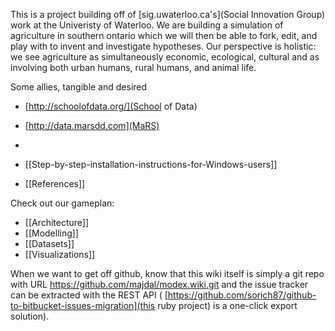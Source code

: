 This is a project building off of [sig.uwaterloo.ca's](Social Innovation Group) work at the Univeristy of Waterloo. We are building a simulation of agriculture in southern ontario which we will then be able to fork, edit, and play with to invent and investigate hypotheses. Our perspective is holistic: we see agriculture as simultaneously economic, ecological, cultural and as involving both urban humans, rural humans, and animal life.

Some allies, tangible and desired
* [http://schoolofdata.org/](School of Data)
* [http://data.marsdd.com](MaRS)
* 


* [[Step-by-step-installation-instructions-for-Windows-users]]
* [[References]]


Check out our gameplan:
* [[Architecture]]
* [[Modelling]]
* [[Datasets]]
* [[Visualizations]]


When we want to get off github, know that this wiki itself is simply a git repo with URL https://github.com/majdal/modex.wiki.git and the issue tracker can be extracted with the REST API ( [https://github.com/sorich87/github-to-bitbucket-issues-migration](this ruby project) is a one-click export solution).